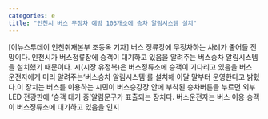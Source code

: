 ```yaml
---
categories: e
title: "인천시 버스 무정차 예방 103개소에 승차 알림시스템 설치"
---
```

[이뉴스투데이 인천취재본부 조동옥 기자] 버스 정류장에 무정차하는 사례가 줄어들 전망이다. 인천시가 버스정류장에 승객이 대기하고 있음을 알려주는 버스승차 알림시스템을 설치했기 때문이다. 시(시장 유정복)은 버스정류소에 승객이 기다리고 있음을 버스 운전자에게 미리 알려주는‘버스승차 알림시스템’를 설치해 이달 말부터 운영한다고 밝혔다.이 장치는 버스를 이용하는 시민이 버스승강장 안에 부착된 승차버튼을 누르면 외부 LED 전광판에 ‘승객 대기 중’알림문구가 표출되는 장치다. 버스운전자는 버스 이용 승객이 버스정류소에 대기하고 있음을 인지